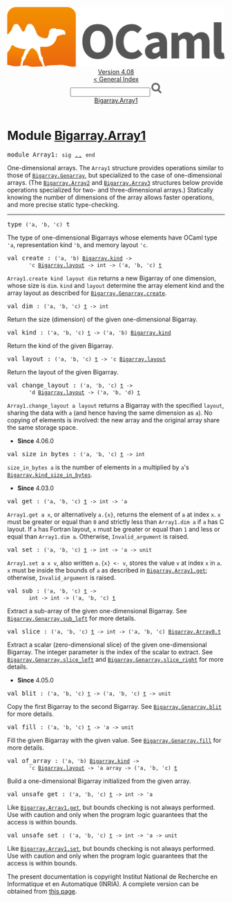 <!-- ((! set title API !)) ((! set documentation !)) ((! set api !)) ((! set nobreadcrumb !)) -->
<div class="api"><header><nav class="toc brand"><a class="brand" href="https://ocaml.org/"><img src="colour-logo-gray.svg" class="svg" alt="OCaml"></a></nav><nav class="toc"><div class="toc_version"><a href="/docs" id="version-select">Version 4.08</a></div><a href="index.html">&lt; General Index</a><div class="api_search"><input type="text" name="apisearch" id="api_search" oninput="mySearch(false);" onkeypress="this.oninput();" onclick="this.oninput();" onpaste="this.oninput();">
<img src="search_icon.svg" alt="Search" class="svg" onclick="mySearch(false)"></div>
<div id="search_results"></div><div class="toc_title"><a href="#top">Bigarray.Array1</a></div><ul></ul></nav></header>

<h1>Module <a href="type_Bigarray.Array1.html">Bigarray.Array1</a></h1>

<pre><span id="MODULEArray1"><span class="keyword">module</span> Array1</span>: <code class="code"><span class="keyword">sig</span></code> <a href="Bigarray.Array1.html">..</a> <code class="code"><span class="keyword">end</span></code></pre><div class="info module top">
<div class="info-desc">
<p>One-dimensional arrays. The <code class="code"><span class="constructor">Array1</span></code> structure provides operations
   similar to those of
   <a href="Bigarray.Genarray.html"><code class="code"><span class="constructor">Bigarray</span>.<span class="constructor">Genarray</span></code></a>, but specialized to the case of one-dimensional arrays.
   (The <a href="Bigarray.Array2.html"><code class="code"><span class="constructor">Bigarray</span>.<span class="constructor">Array2</span></code></a> and <a href="Bigarray.Array3.html"><code class="code"><span class="constructor">Bigarray</span>.<span class="constructor">Array3</span></code></a> structures below provide operations
   specialized for two- and three-dimensional arrays.)
   Statically knowing the number of dimensions of the array allows
   faster operations, and more precise static type-checking.</p>
</div>
</div>
<hr width="100%">

<pre><span id="TYPEt"><span class="keyword">type</span> <code class="type">('a, 'b, 'c)</code> t</span> </pre>
<div class="info ">
<div class="info-desc">
<p>The type of one-dimensional Bigarrays whose elements have
     OCaml type <code class="code"><span class="keywordsign">'</span>a</code>, representation kind <code class="code"><span class="keywordsign">'</span>b</code>, and memory layout <code class="code"><span class="keywordsign">'</span>c</code>.</p>
</div>
</div>


<pre><span id="VALcreate"><span class="keyword">val</span> create</span> : <code class="type">('a, 'b) <a href="Bigarray.html#TYPEkind">Bigarray.kind</a> -&gt;<br>       'c <a href="Bigarray.html#TYPElayout">Bigarray.layout</a> -&gt; int -&gt; ('a, 'b, 'c) <a href="Bigarray.Array1.html#TYPEt">t</a></code></pre><div class="info ">
<div class="info-desc">
<p><code class="code"><span class="constructor">Array1</span>.create&nbsp;kind&nbsp;layout&nbsp;dim</code> returns a new Bigarray of
     one dimension, whose size is <code class="code">dim</code>.  <code class="code">kind</code> and <code class="code">layout</code>
     determine the array element kind and the array layout
     as described for <a href="Bigarray.Genarray.html#VALcreate"><code class="code"><span class="constructor">Bigarray</span>.<span class="constructor">Genarray</span>.create</code></a>.</p>
</div>
</div>

<pre><span id="VALdim"><span class="keyword">val</span> dim</span> : <code class="type">('a, 'b, 'c) <a href="Bigarray.Array1.html#TYPEt">t</a> -&gt; int</code></pre><div class="info ">
<div class="info-desc">
<p>Return the size (dimension) of the given one-dimensional
     Bigarray.</p>
</div>
</div>

<pre><span id="VALkind"><span class="keyword">val</span> kind</span> : <code class="type">('a, 'b, 'c) <a href="Bigarray.Array1.html#TYPEt">t</a> -&gt; ('a, 'b) <a href="Bigarray.html#TYPEkind">Bigarray.kind</a></code></pre><div class="info ">
<div class="info-desc">
<p>Return the kind of the given Bigarray.</p>
</div>
</div>

<pre><span id="VALlayout"><span class="keyword">val</span> layout</span> : <code class="type">('a, 'b, 'c) <a href="Bigarray.Array1.html#TYPEt">t</a> -&gt; 'c <a href="Bigarray.html#TYPElayout">Bigarray.layout</a></code></pre><div class="info ">
<div class="info-desc">
<p>Return the layout of the given Bigarray.</p>
</div>
</div>

<pre><span id="VALchange_layout"><span class="keyword">val</span> change_layout</span> : <code class="type">('a, 'b, 'c) <a href="Bigarray.Array1.html#TYPEt">t</a> -&gt;<br>       'd <a href="Bigarray.html#TYPElayout">Bigarray.layout</a> -&gt; ('a, 'b, 'd) <a href="Bigarray.Array1.html#TYPEt">t</a></code></pre><div class="info ">
<div class="info-desc">
<p><code class="code"><span class="constructor">Array1</span>.change_layout&nbsp;a&nbsp;layout</code> returns a Bigarray with the
      specified <code class="code">layout</code>, sharing the data with <code class="code">a</code> (and hence having
      the same dimension as <code class="code">a</code>). No copying of elements is involved: the
      new array and the original array share the same storage space.</p>
</div>
<ul class="info-attributes">
<li><b>Since</b> 4.06.0</li>
</ul>
</div>

<pre><span id="VALsize_in_bytes"><span class="keyword">val</span> size_in_bytes</span> : <code class="type">('a, 'b, 'c) <a href="Bigarray.Array1.html#TYPEt">t</a> -&gt; int</code></pre><div class="info ">
<div class="info-desc">
<p><code class="code">size_in_bytes&nbsp;a</code> is the number of elements in <code class="code">a</code>
    multiplied by <code class="code">a</code>'s <a href="Bigarray.html#VALkind_size_in_bytes"><code class="code"><span class="constructor">Bigarray</span>.kind_size_in_bytes</code></a>.</p>
</div>
<ul class="info-attributes">
<li><b>Since</b> 4.03.0</li>
</ul>
</div>

<pre><span id="VALget"><span class="keyword">val</span> get</span> : <code class="type">('a, 'b, 'c) <a href="Bigarray.Array1.html#TYPEt">t</a> -&gt; int -&gt; 'a</code></pre><div class="info ">
<div class="info-desc">
<p><code class="code"><span class="constructor">Array1</span>.get&nbsp;a&nbsp;x</code>, or alternatively <code class="code">a.{x}</code>,
     returns the element of <code class="code">a</code> at index <code class="code">x</code>.
     <code class="code">x</code> must be greater or equal than <code class="code">0</code> and strictly less than
     <code class="code"><span class="constructor">Array1</span>.dim&nbsp;a</code> if <code class="code">a</code> has C layout.  If <code class="code">a</code> has Fortran layout,
     <code class="code">x</code> must be greater or equal than <code class="code">1</code> and less or equal than
     <code class="code"><span class="constructor">Array1</span>.dim&nbsp;a</code>.  Otherwise, <code class="code"><span class="constructor">Invalid_argument</span></code> is raised.</p>
</div>
</div>

<pre><span id="VALset"><span class="keyword">val</span> set</span> : <code class="type">('a, 'b, 'c) <a href="Bigarray.Array1.html#TYPEt">t</a> -&gt; int -&gt; 'a -&gt; unit</code></pre><div class="info ">
<div class="info-desc">
<p><code class="code"><span class="constructor">Array1</span>.set&nbsp;a&nbsp;x&nbsp;v</code>, also written <code class="code">a.{x}&nbsp;&lt;-&nbsp;v</code>,
     stores the value <code class="code">v</code> at index <code class="code">x</code> in <code class="code">a</code>.
     <code class="code">x</code> must be inside the bounds of <code class="code">a</code> as described in
     <a href="Bigarray.Array1.html#VALget"><code class="code"><span class="constructor">Bigarray</span>.<span class="constructor">Array1</span>.get</code></a>;
     otherwise, <code class="code"><span class="constructor">Invalid_argument</span></code> is raised.</p>
</div>
</div>

<pre><span id="VALsub"><span class="keyword">val</span> sub</span> : <code class="type">('a, 'b, 'c) <a href="Bigarray.Array1.html#TYPEt">t</a> -&gt;<br>       int -&gt; int -&gt; ('a, 'b, 'c) <a href="Bigarray.Array1.html#TYPEt">t</a></code></pre><div class="info ">
<div class="info-desc">
<p>Extract a sub-array of the given one-dimensional Bigarray.
     See <a href="Bigarray.Genarray.html#VALsub_left"><code class="code"><span class="constructor">Bigarray</span>.<span class="constructor">Genarray</span>.sub_left</code></a> for more details.</p>
</div>
</div>

<pre><span id="VALslice"><span class="keyword">val</span> slice</span> : <code class="type">('a, 'b, 'c) <a href="Bigarray.Array1.html#TYPEt">t</a> -&gt; int -&gt; ('a, 'b, 'c) <a href="Bigarray.Array0.html#TYPEt">Bigarray.Array0.t</a></code></pre><div class="info ">
<div class="info-desc">
<p>Extract a scalar (zero-dimensional slice) of the given one-dimensional
     Bigarray.  The integer parameter is the index of the scalar to
     extract.  See <a href="Bigarray.Genarray.html#VALslice_left"><code class="code"><span class="constructor">Bigarray</span>.<span class="constructor">Genarray</span>.slice_left</code></a> and
     <a href="Bigarray.Genarray.html#VALslice_right"><code class="code"><span class="constructor">Bigarray</span>.<span class="constructor">Genarray</span>.slice_right</code></a> for more details.</p>
</div>
<ul class="info-attributes">
<li><b>Since</b> 4.05.0</li>
</ul>
</div>

<pre><span id="VALblit"><span class="keyword">val</span> blit</span> : <code class="type">('a, 'b, 'c) <a href="Bigarray.Array1.html#TYPEt">t</a> -&gt; ('a, 'b, 'c) <a href="Bigarray.Array1.html#TYPEt">t</a> -&gt; unit</code></pre><div class="info ">
<div class="info-desc">
<p>Copy the first Bigarray to the second Bigarray.
     See <a href="Bigarray.Genarray.html#VALblit"><code class="code"><span class="constructor">Bigarray</span>.<span class="constructor">Genarray</span>.blit</code></a> for more details.</p>
</div>
</div>

<pre><span id="VALfill"><span class="keyword">val</span> fill</span> : <code class="type">('a, 'b, 'c) <a href="Bigarray.Array1.html#TYPEt">t</a> -&gt; 'a -&gt; unit</code></pre><div class="info ">
<div class="info-desc">
<p>Fill the given Bigarray with the given value.
     See <a href="Bigarray.Genarray.html#VALfill"><code class="code"><span class="constructor">Bigarray</span>.<span class="constructor">Genarray</span>.fill</code></a> for more details.</p>
</div>
</div>

<pre><span id="VALof_array"><span class="keyword">val</span> of_array</span> : <code class="type">('a, 'b) <a href="Bigarray.html#TYPEkind">Bigarray.kind</a> -&gt;<br>       'c <a href="Bigarray.html#TYPElayout">Bigarray.layout</a> -&gt; 'a array -&gt; ('a, 'b, 'c) <a href="Bigarray.Array1.html#TYPEt">t</a></code></pre><div class="info ">
<div class="info-desc">
<p>Build a one-dimensional Bigarray initialized from the
     given array.</p>
</div>
</div>

<pre><span id="VALunsafe_get"><span class="keyword">val</span> unsafe_get</span> : <code class="type">('a, 'b, 'c) <a href="Bigarray.Array1.html#TYPEt">t</a> -&gt; int -&gt; 'a</code></pre><div class="info ">
<div class="info-desc">
<p>Like <a href="Bigarray.Array1.html#VALget"><code class="code"><span class="constructor">Bigarray</span>.<span class="constructor">Array1</span>.get</code></a>, but bounds checking is not always performed.
      Use with caution and only when the program logic guarantees that
      the access is within bounds.</p>
</div>
</div>

<pre><span id="VALunsafe_set"><span class="keyword">val</span> unsafe_set</span> : <code class="type">('a, 'b, 'c) <a href="Bigarray.Array1.html#TYPEt">t</a> -&gt; int -&gt; 'a -&gt; unit</code></pre><div class="info ">
<div class="info-desc">
<p>Like <a href="Bigarray.Array1.html#VALset"><code class="code"><span class="constructor">Bigarray</span>.<span class="constructor">Array1</span>.set</code></a>, but bounds checking is not always performed.
      Use with caution and only when the program logic guarantees that
      the access is within bounds.</p>
</div>
</div>

<div class="copyright">The present documentation is copyright Institut National de Recherche en Informatique et en Automatique (INRIA). A complete version can be obtained from <a href="http://caml.inria.fr/pub/docs/manual-ocaml/">this page</a>.</div></div>
